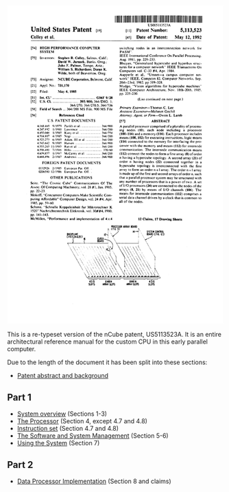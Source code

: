 ![Patent cover image](images/patent.png)

This is a re-typeset version of the nCube patent, US5113523A.
It is an entire architectural reference manual for the custom CPU
in this early parallel computer.

Due to the length of the document it has been split into these
sections:

* [Patent abstract and background](abstract.md)
## Part 1
* [System overview](overview.md) (Sections 1-3)
* [The Processor](processor.md) (Section 4, except 4.7 and 4.8)
* [Instruction set](instructions.md) (Section 4.7 and 4.8)
* [The Software and System Management](software.md) (Section 5-6)
* [Using the System](use.md) (Section 7)
## Part 2
* [Data Processor Implementation](claims.md) (Section 8 and claims)

